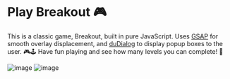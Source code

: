 # Play Breakout 🎮
This is a classic game, Breakout, built in pure JavaScript. Uses [GSAP](https://greensock.com/gsap/) for smooth overlay displacement, and [duDialog](https://dmuy.github.io/duDialog/) to display popup boxes to the user. 🎮🕹️ Have fun playing and see how many levels you can complete! 🥳

![image](https://user-images.githubusercontent.com/87017227/215711681-6eeb9dfa-cf67-4eca-8db9-d564b62e4f51.png)
![image](https://user-images.githubusercontent.com/87017227/215711974-7c4f38f9-84f7-4271-92bd-cb23755ff4cb.png)
